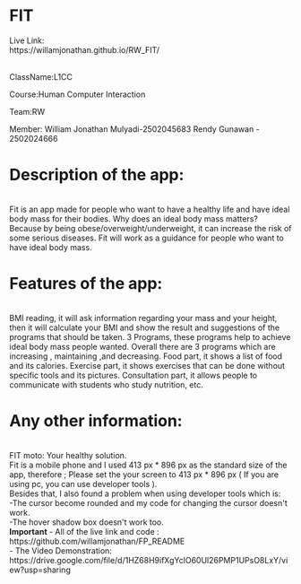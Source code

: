 <h1>FIT<br></h1>
Live Link:<br>
https://willamjonathan.github.io/RW_FIT/<br>


<br>ClassName:L1CC

Course:Human Computer Interaction

Team:RW

Member:
  William Jonathan Mulyadi-2502045683
  Rendy Gunawan - 2502024666
 
<h1>Description of the app:</h1><br>
  Fit is an app made for people who want to have a healthy life and have ideal body mass for their bodies. Why does an ideal body mass matters? Because by being obese/overweight/underweight, it can increase the risk of some serious diseases. 
  Fit will work as a guidance for people who want to have ideal body mass.
  
 <h1>Features of the app:</h1><br>
  BMI reading, it will ask information regarding your mass and your height, then it will calculate your BMI and show the result and suggestions of the programs that should be taken.
  3 Programs, these programs help to achieve ideal body mass people wanted. Overall there are 3 programs which are increasing , maintaining ,and decreasing.
  Food part, it shows a list of food and its calories.
  Exercise part, it shows exercises that can be done without specific tools and its pictures.
  Consultation part, it allows people to communicate with students who study nutrition, etc.
  
<h1>Any other information:</h1><br>
  FIT moto: Your healthy solution.<br>
  Fit is a mobile phone and I used 413 px * 896 px as the standard size of the app, therefore ;
  Please set the your screen to 413 px * 896 px ( If you are using pc, you can use developer tools ). <br>
  Besides that, I also found a problem when using developer tools which is:<br>
  </t>-The cursor become rounded and my code for changing the cursor doesn't work.<br>
  </t>-The hover shadow box doesn't work too.<br>
  <b>Important</b>
  - All of the live link and code :<br>
  https://github.com/willamjonathan/FP_README<br>
  - The Video Demonstration:<br>
  https://drive.google.com/file/d/1HZ68H9ifXgYclO60Ul26PMP1UPsO8LxY/view?usp=sharing<br>
  
  
